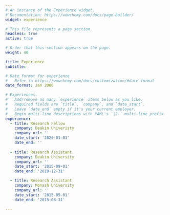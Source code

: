 ```yaml
---
# An instance of the Experience widget.
# Documentation: https://wowchemy.com/docs/page-builder/
widget: experience

# This file represents a page section.
headless: true
active: true

# Order that this section appears on the page.
weight: 40

title: Experience
subtitle:

# Date format for experience
#   Refer to https://wowchemy.com/docs/customization/#date-format
date_format: Jan 2006

# Experiences.
#   Add/remove as many `experience` items below as you like.
#   Required fields are `title`, `company`, and `date_start`.
#   Leave `date_end` empty if it's your current employer.
#   Begin multi-line descriptions with YAML's `|2-` multi-line prefix.
experience:
  - title: Research Fellow
    company: Deakin Univeristy
    company_url: ''
    date_start: '2020-01-01'
    date_end: ''
        
  - title: Research Assistant
    company: Deakin University
    company_url: ''
    date_start: '2015-09-01'
    date_end: '2019-12-31'

  - title: Research Assistant
    company: Monash University
    company_url: ''
    date_start: '2015-05-01'
    date_end: '2015-08-31'

---
```


